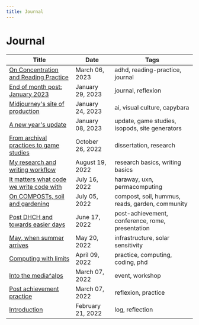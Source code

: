 ```yaml
---
title: Journal
---
```

# Journal
| Title                                                              | Date              | Tags                                             |
| ------------------------------------------------------------------ | ----------------- | ------------------------------------------------ |
| [On Concentration and Reading Practice](journal/2023-03-06.md)   | March 06, 2023    | adhd, reading-practice, journal                  |
| [End of month post: January 2023](journal/2023-01-29.md)         | January 29, 2023  | journal, reflexion                               |
| [Midjourney's site of production](journal/2023-01-24.md)         | January 24, 2023  | ai, visual culture, capybara                     |
| [A new year's update](journal/2023-01-08.md)                     | January 08, 2023  | update, game studies, isopods, site generators   |
| [From archival practices to game studies](journal/2022-10-26.md) | October 26, 2022  | dissertation, research                           |
| [My research and writing workflow](journal/2022-08-19.md)        | August 19, 2022   | research basics, writing basics                  |
| [It matters what code we write code with](journal/2022-07-16.md) | July 16, 2022     | haraway, uxn, permacomputing                     |
| [On COMPOSTs, soil and gardening](journal/2022-07-05.md)         | July 05, 2022     | compost, soil, hummus, reads, garden, community  |
| [Post DHCH and towards easier days](journal/2022-06-17.md)       | June 17, 2022     | post-achievement, conference, rome, presentation |
| [May, when summer arrives](journal/2022-05-20.md)                | May 20, 2022      | infrastructure, solar sensitivity                |
| [Computing with limits](journal/2022-04-09.md)                   | April 09, 2022    | practice, computing, coding, phd                 |
| [Into the media^alps](journal/2022-03-07.md)                     | March 07, 2022    | event, workshop                                  |
| [Post achievement practice](journal/2022-03-15.md)               | March 07, 2022    | reflexion, practice                              |
| [Introduction](journal/2022-02-21.md)                            | February 21, 2022 | log, reflection                                  |


